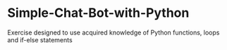 # Simple-Chat-Bot-with-Python
Exercise designed to use acquired knowledge of Python functions, loops and if-else statements
